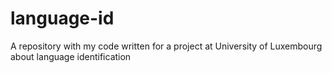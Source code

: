 # language-id
A repository with my code written for a project at University of Luxembourg about language identification
